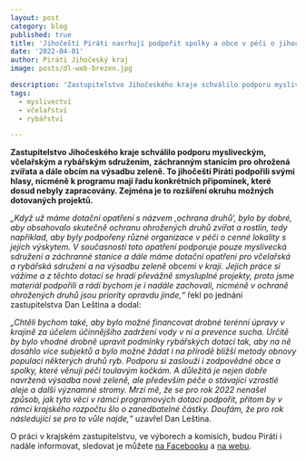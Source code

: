 ```yaml
---
layout: post
category: blog
published: true
title: 'Jihočeští Piráti navrhují podpořit spolky a obce v péči o jihočeskou krajinu, ohrožené druhy i toulavé kočky'
date: '2022-04-01'
author: Piráti Jihočeský kraj
image: posts/dl-web-brezen.jpg

description: 'Zastupitelstvo Jihočeského kraje schválilo podporu mysliveckým, včelařským a rybářským sdružením, záchranným stanicím pro ohrožená zvířata a dále obcím na výsadbu zeleně. To jihočeští Piráti podpořili svými hlasy, nicméně k programu mají řadu konkrétních připomínek, které dosud nebyly zapracovány. Zejména je to rozšíření okruhu možných dotovaných projektů.'
tags:
  - myslivectví 
  - včelařství 
  - rybářství

---
```

**Zastupitelstvo Jihočeského kraje schválilo podporu mysliveckým, včelařským a rybářským sdružením, záchranným stanicím pro ohrožená zvířata a dále obcím na výsadbu zeleně. To jihočeští Piráti podpořili svými hlasy, nicméně k programu mají řadu konkrétních připomínek, které dosud nebyly zapracovány. Zejména je to rozšíření okruhu možných dotovaných projektů.**

*„Když už máme dotační opatření s názvem ‚ochrana druhů‘, bylo by dobré, aby obsahovalo skutečně ochranu ohrožených druhů zvířat a rostlin, tedy například, aby byly podpořeny různé organizace v péči o cenné lokality s jejich výskytem. V současnosti toto opatření podporuje pouze myslivecká sdružení a záchranné stanice a dále máme dotační opatření pro včelařská a rybářská sdružení a na výsadbu zeleně obcemi v kraji. Jejich práce si vážíme a z těchto dotací se hradí převážně smysluplné projekty, proto jsme materiál podpořili a rádi bychom je i nadále zachovali, nicméně v ochraně ohrožených druhů jsou priority opravdu jinde,“* řekl po jednání zastupitelstva Dan Leština a dodal: 

*„Chtěli bychom také, aby bylo možné financovat drobné terénní úpravy v krajině za účelem účinnějšího zadržení vody v ní a prevence sucha. Určitě by bylo vhodné drobně upravit podmínky rybářských dotací tak, aby na ně dosáhlo více subjektů a bylo možné žádat i na přírodě bližší metody obnovy populací některých druhů ryb. Podporu si zaslouží i zodpovědné obce a spolky, které věnují péči toulavým kočkám. A důležitá je nejen dobře navržená výsadba nové zeleně, ale především péče o stávající vzrostlé aleje a další významné stromy. Mrzí mě, že se pro rok 2022 nenašel způsob, jak tyto věci v rámci programových dotací podpořit, přitom by v rámci krajského rozpočtu šlo o zanedbatelné částky. Doufám, že pro rok následující se pro to vůle najde,“* uzavřel Dan Leština.

O práci v krajském zastupitelstvu, ve výborech a komisích, budou Piráti i nadále informovat, sledovat je můžete [na Facebooku](https://www.facebook.com/pirati.jck) a [na webu](https://jihocesky.pirati.cz/).
